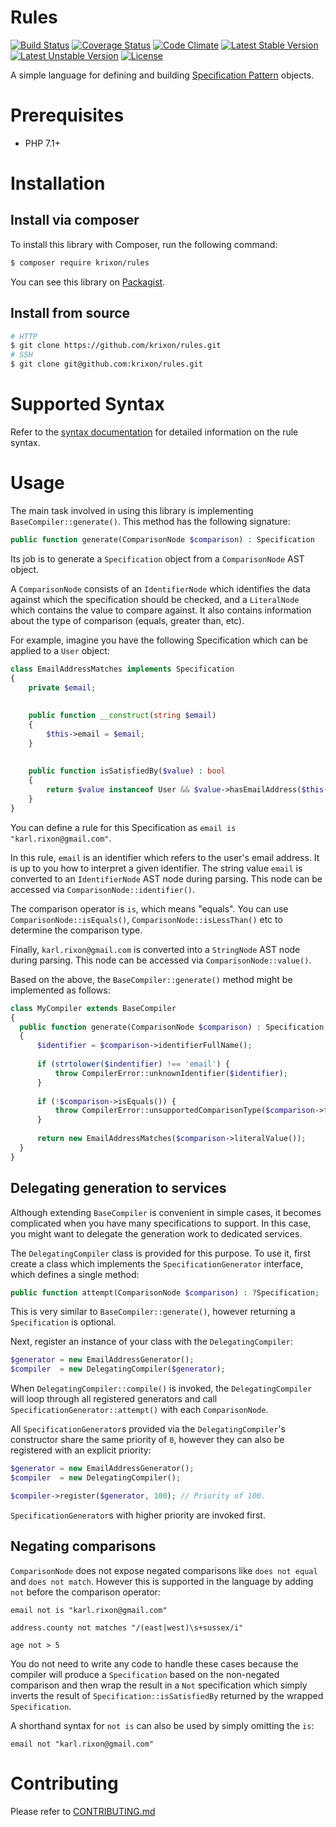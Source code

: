 Rules
=====

[![Build Status](https://travis-ci.org/krixon/rules.svg?branch=master)](https://travis-ci.org/krixon/rules)
[![Coverage Status](https://coveralls.io/repos/github/krixon/rules/badge.svg?branch=master)](https://coveralls.io/github/krixon/rules?branch=master)
[![Code Climate](https://codeclimate.com/github/krixon/rules/badges/gpa.svg)](https://codeclimate.com/github/krixon/rules)
[![Latest Stable Version](https://poser.pugx.org/krixon/rules/v/stable)](https://packagist.org/packages/krixon/rules)
[![Latest Unstable Version](https://poser.pugx.org/krixon/rules/v/unstable)](https://packagist.org/packages/krixon/rules)
[![License](https://poser.pugx.org/krixon/rules/license)](https://packagist.org/packages/krixon/rules)

A simple language for defining and building [Specification Pattern](https://en.wikipedia.org/wiki/Specification_pattern) objects.

# Prerequisites

- PHP 7.1+

# Installation
## Install via composer

To install this library with Composer, run the following command:

```sh
$ composer require krixon/rules
```

You can see this library on [Packagist](https://packagist.org/packages/krixon/rules).

## Install from source

```sh
# HTTP
$ git clone https://github.com/krixon/rules.git
# SSH
$ git clone git@github.com:krixon/rules.git
```

# Supported Syntax

Refer to the [syntax documentation](./docs/syntax.md) for detailed information on the rule syntax.

# Usage

The main task involved in using this library is implementing `BaseCompiler::generate()`. This method has the following
signature:

```php
public function generate(ComparisonNode $comparison) : Specification
```

Its job is to generate a `Specification` object from a `ComparisonNode` AST object.

A `ComparisonNode` consists of an `IdentifierNode` which identifies the data against which the specification should
be checked, and a `LiteralNode` which contains the value to compare against. It also contains information about
the type of comparison (equals, greater than, etc).

For example, imagine you have the following Specification which can be applied to a `User` object:

```php
class EmailAddressMatches implements Specification
{
    private $email;
    
    
    public function __construct(string $email)
    {
        $this->email = $email;
    }
    
    
    public function isSatisfiedBy($value) : bool
    {
        return $value instanceof User && $value->hasEmailAddress($this->email);
    }
}
```

You can define a rule for this Specification as `email is "karl.rixon@gmail.com"`.

In this rule, `email` is an identifier which refers to the user's email address. It is up to you how to interpret a
given identifier. The string value `email` is converted to an `IdentifierNode` AST node during parsing. This node can
be accessed via `ComparisonNode::identifier()`.

The comparison operator is `is`, which means "equals". You can use `ComparisonNode::isEquals()`, 
`ComparisonNode::isLessThan()` etc to determine the comparison type.

Finally, `karl.rixon@gmail.com` is converted into a `StringNode` AST node during parsing. This node can be accessed
via `ComparisonNode::value()`.

Based on the above, the `BaseCompiler::generate()` method might be implemented as follows:

```php
class MyCompiler extends BaseCompiler
{
  public function generate(ComparisonNode $comparison) : Specification
  {
      $identifier = $comparison->identifierFullName();
      
      if (strtolower($indentifier) !== 'email') {
          throw CompilerError::unknownIdentifier($identifier);
      }
      
      if (!$comparison->isEquals()) {
          throw CompilerError::unsupportedComparisonType($comparison->type(), $identifier);
      }
  
      return new EmailAddressMatches($comparison->literalValue());
  }
}
```

## Delegating generation to services

Although extending `BaseCompiler` is convenient in simple cases, it becomes complicated when you have many
specifications to support. In this case, you might want to delegate the generation work to dedicated services.

The `DelegatingCompiler` class is provided for this purpose. To use it, first create a class which implements the
`SpecificationGenerator` interface, which defines a single method:

```php
public function attempt(ComparisonNode $comparison) : ?Specification;
```

This is very similar to `BaseCompiler::generate()`, however returning a `Specification` is optional.

Next, register an instance of your class with the `DelegatingCompiler`:

```php
$generator = new EmailAddressGenerator();
$compiler  = new DelegatingCompiler($generator);
```

When `DelegatingCompiler::compile()` is invoked, the `DelegatingCompiler` will loop through all registered generators
and call `SpecificationGenerator::attempt()` with each `ComparisonNode`.

All `SpecificationGenerator`s provided via the `DelegatingCompiler`'s constructor share the same priority of `0`,
however they can also be registered with an explicit priority:

```php
$generator = new EmailAddressGenerator();
$compiler  = new DelegatingCompiler();

$compiler->register($generator, 100); // Priority of 100.
```

`SpecificationGenerator`s with higher priority are invoked first.

## Negating comparisons

`ComparisonNode` does not expose negated comparisons like `does not equal` and `does not match`. However this is
supported in the language by adding `not` before the comparison operator:

```
email not is "karl.rixon@gmail.com"
```
```
address.county not matches "/(east|west)\s+sussex/i"
```
```
age not > 5
```

You do not need to write any code to handle these cases because the compiler will produce a `Specification` based on
the non-negated comparison and then wrap the result in a `Not` specification which simply inverts the result of
`Specification::isSatisfiedBy` returned by the wrapped `Specification`.

A shorthand syntax for `not is` can also be used by simply omitting the `is`:

```
email not "karl.rixon@gmail.com"
```

# Contributing

Please refer to [CONTRIBUTING.md](./CONTRIBUTING.md)